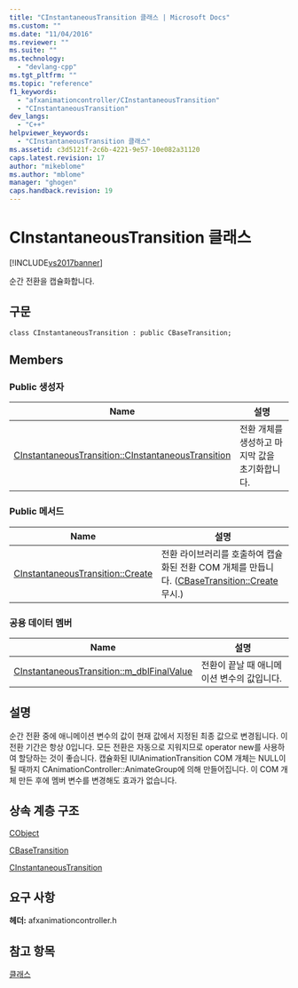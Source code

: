 ```yaml
---
title: "CInstantaneousTransition 클래스 | Microsoft Docs"
ms.custom: ""
ms.date: "11/04/2016"
ms.reviewer: ""
ms.suite: ""
ms.technology: 
  - "devlang-cpp"
ms.tgt_pltfrm: ""
ms.topic: "reference"
f1_keywords: 
  - "afxanimationcontroller/CInstantaneousTransition"
  - "CInstantaneousTransition"
dev_langs: 
  - "C++"
helpviewer_keywords: 
  - "CInstantaneousTransition 클래스"
ms.assetid: c3d5121f-2c6b-4221-9e57-10e082a31120
caps.latest.revision: 17
author: "mikeblome"
ms.author: "mblome"
manager: "ghogen"
caps.handback.revision: 19
---
```

# CInstantaneousTransition 클래스
[!INCLUDE[vs2017banner](../../assembler/inline/includes/vs2017banner.md)]

순간 전환을 캡슐화합니다.  
  
## 구문  
  
```  
class CInstantaneousTransition : public CBaseTransition;  
```  
  
## Members  
  
### Public 생성자  
  
|Name|설명|  
|----------|--------|  
|[CInstantaneousTransition::CInstantaneousTransition](../Topic/CInstantaneousTransition::CInstantaneousTransition.md)|전환 개체를 생성하고 마지막 값을 초기화합니다.|  
  
### Public 메서드  
  
|Name|설명|  
|----------|--------|  
|[CInstantaneousTransition::Create](../Topic/CInstantaneousTransition::Create.md)|전환 라이브러리를 호출하여 캡슐화된 전환 COM 개체를 만듭니다.  \([CBaseTransition::Create](../Topic/CBaseTransition::Create.md) 무시.\)|  
  
### 공용 데이터 멤버  
  
|Name|설명|  
|----------|--------|  
|[CInstantaneousTransition::m\_dblFinalValue](../Topic/CInstantaneousTransition::m_dblFinalValue.md)|전환이 끝날 때 애니메이션 변수의 값입니다.|  
  
## 설명  
 순간 전환 중에 애니메이션 변수의 값이 현재 값에서 지정된 최종 값으로 변경됩니다.  이 전환 기간은 항상 0입니다.  모든 전환은 자동으로 지워지므로 operator new를 사용하여 할당하는 것이 좋습니다.  캡슐화된 IUIAnimationTransition COM 개체는 NULL이 될 때까지 CAnimationController::AnimateGroup에 의해 만들어집니다.  이 COM 개체 만든 후에 멤버 변수를 변경해도 효과가 없습니다.  
  
## 상속 계층 구조  
 [CObject](../../mfc/reference/cobject-class.md)  
  
 [CBaseTransition](../../mfc/reference/cbasetransition-class.md)  
  
 [CInstantaneousTransition](../../mfc/reference/cinstantaneoustransition-class.md)  
  
## 요구 사항  
 **헤더:** afxanimationcontroller.h  
  
## 참고 항목  
 [클래스](../../mfc/reference/mfc-classes.md)